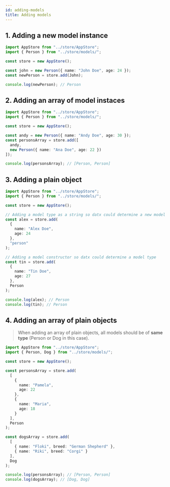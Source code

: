 ```yaml
---
id: adding-models
title: Adding models
---
```


## 1. Adding a new model instance

```ts
import AppStore from "../store/AppStore";
import { Person } from "../store/models/";

const store = new AppStore();

const john = new Person({ name: "John Doe", age: 24 });
const newPerson = store.add(John);

console.log(newPerson); // Person
```

## 2. Adding an array of model instaces

```ts
import AppStore from "../store/AppStore";
import { Person } from "../store/models/";

const store = new AppStore();

const andy = new Person({ name: "Andy Doe", age: 30 });
const personsArray = store.add([
  andy,
  new Person({ name: "Ana Doe", age: 22 })
]);

console.log(personsArray); // [Person, Person]
```

## 3. Adding a plain object

```ts
import AppStore from "../store/AppStore";
import { Person } from "../store/models/";

const store = new AppStore();

// Adding a model type as a string so datx could determine a new model
const alex = store.add(
  {
    name: "Alex Doe",
    age: 24
  },
  "person"
);

// Adding a model constructor so datx could determine a model type
const tin = store.add(
  {
    name: "Tin Doe",
    age: 27
  },
  Person
);

console.log(alex); // Person
console.log(tin); // Person
```

## 4. Adding an array of plain objects

> When adding an array of plain objects, all models should be of **same type** (Person or Dog in this case).

```ts
import AppStore from "../store/AppStore";
import { Person, Dog } from "../store/models/";

const store = new AppStore();

const personsArray = store.add(
  [
    {
      name: "Pamela",
      age: 22
    },
    {
      name: "Maria",
      age: 18
    }
  ],
  Person
);

const dogsArray = store.add(
  [
    { name: "Floki", breed: "German Shepherd" },
    { name: "Riki", breed: "Corgi" }
  ],
  Dog
);

console.log(personsArray); // [Person, Person]
console.log(dogsArray); // [Dog, Dog]
```
